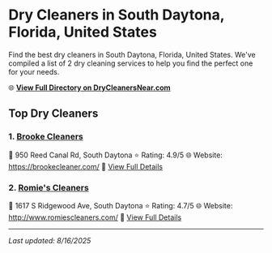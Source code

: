# Dry Cleaners in South Daytona, Florida, United States

Find the best dry cleaners in South Daytona, Florida, United States. We've compiled a list of 2 dry cleaning services to help you find the perfect one for your needs.

🌐 **[View Full Directory on DryCleanersNear.com](https://drycleanersnear.com/city/US/Florida/South%20Daytona)**

## Top Dry Cleaners

### 1. [Brooke Cleaners](https://drycleanersnear.com/dryCleaner/6885889aaef64230e206b1f8/brooke-cleaners)
📍 950 Reed Canal Rd, South Daytona
⭐ Rating: 4.9/5
🌐 Website: https://brookecleaner.com/
🔗 [View Full Details](https://drycleanersnear.com/dryCleaner/6885889aaef64230e206b1f8/brooke-cleaners)

### 2. [Romie's Cleaners](https://drycleanersnear.com/dryCleaner/68858864aef64230e206b049/romie-s-cleaners)
📍 1617 S Ridgewood Ave, South Daytona
⭐ Rating: 4.7/5
🌐 Website: http://www.romiescleaners.com/
🔗 [View Full Details](https://drycleanersnear.com/dryCleaner/68858864aef64230e206b049/romie-s-cleaners)


---

*Last updated: 8/16/2025*
